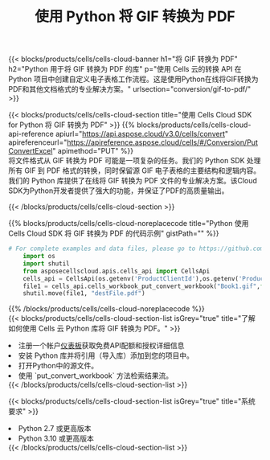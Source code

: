 ﻿---
title: 使用 Python 将 GIF 转换为 PDF
description: 利用Aspose.Cells Cloud SDK for Python将GIF格式文件转换为PDF格式文件。
kwords: Excel, Convert GIF to PDF, REST, Python
howto: How to convert GIF to PDF using Aspose.Cells Cloud Python library.
---
{{< blocks/products/cells/cells-cloud-banner h1="将 GIF 转换为 PDF" h2="Python 用于将 GIF 转换为 PDF 的库" p="使用 Cells 云的转换 API 在 Python 项目中创建自定义电子表格工作流程。这是使用Python在线将GIF转换为PDF和其他文档格式的专业解决方案。" urlsection="conversion/gif-to-pdf/" >}}

{{< blocks/products/cells/cells-cloud-section title="使用 Cells Cloud SDK for Python 将 GIF 转换为 PDF" >}}
{{% blocks/products/cells/cells-cloud-api-reference apiurl="https://api.aspose.cloud/v3.0/cells/convert" apireferenceurl="https://apireference.aspose.cloud/cells/#/Conversion/PutConvertExcel" apimethod="PUT" %}}
<br/>
将文件格式从 GIF 转换为 PDF 可能是一项复杂的任务。我们的 Python SDK 处理所有 GIF 到 PDF 格式的转换，同时保留源 GIF 电子表格的主要结构和逻辑内容。我们的 Python 库提供了在线将 GIF 转换为 PDF 文件的专业解决方案。该Cloud SDK为Python开发者提供了强大的功能，并保证了PDF的高质量输出。

{{< /blocks/products/cells/cells-cloud-section >}}

{{% blocks/products/cells/cells-cloud-noreplacecode title="Python 使用 Cells Cloud SDK 将 GIF 转换为 PDF 的代码示例" gistPath="" %}}
 
```python
# For complete examples and data files, please go to https://github.com/aspose-cells-cloud/aspose-cells-cloud-python/
    import os
    import shutil
    from asposecellscloud.apis.cells_api import CellsApi
    cells_api = CellsApi(os.getenv('ProductClientId'),os.getenv('ProductClientSecret'))
    file1 = cells_api.cells_workbook_put_convert_workbook("Book1.gif",format="pdf")
    shutil.move(file1, "destFile.pdf")     
```
 
{{% /blocks/products/cells/cells-cloud-noreplacecode %}}
<br/>
{{< blocks/products/cells/cells-cloud-section-list isGrey="true" title="了解如何使用 Cells 云 Python 库将 GIF 转换为 PDF。" >}}
<li>注册一个帐户<a href="https://dashboard.aspose.cloud/">仪表板</a>获取免费API配额和授权详细信息</li>
<li>安装 Python 库并将引用（导入库）添加到您的项目中。</li>
<li>打开Python中的源文件。</li>
<li>使用 `put_convert_workbook` 方法检索结果流。</li>
{{< /blocks/products/cells/cells-cloud-section-list >}}

{{< blocks/products/cells/cells-cloud-section-list isGrey="true" title="系统要求" >}}
<li>Python 2.7 或更高版本</li>
<li>Python 3.10 或更高版本</li>
{{< /blocks/products/cells/cells-cloud-section-list >}}
